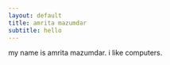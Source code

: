 ```yaml
---
layout: default
title: amrita mazumdar
subtitle: hello
---
```


my name is amrita mazumdar. i like computers.
